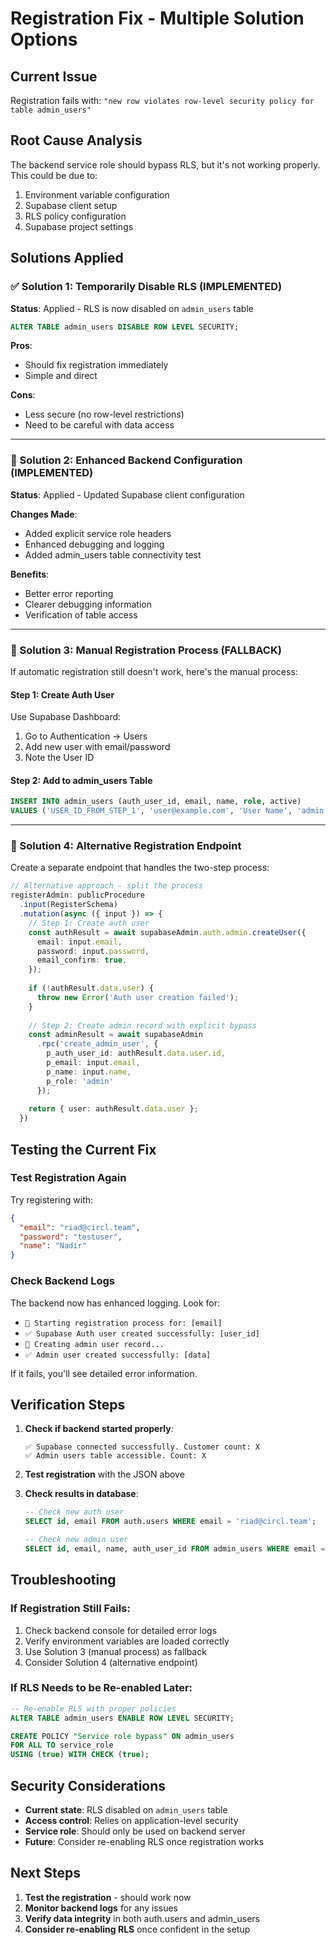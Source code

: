 # Registration Fix - Multiple Solution Options

## Current Issue
Registration fails with: `"new row violates row-level security policy for table admin_users"`

## Root Cause Analysis
The backend service role should bypass RLS, but it's not working properly. This could be due to:
1. Environment variable configuration
2. Supabase client setup
3. RLS policy configuration
4. Supabase project settings

## Solutions Applied

### ✅ Solution 1: Temporarily Disable RLS (IMPLEMENTED)
**Status**: Applied - RLS is now disabled on `admin_users` table
```sql
ALTER TABLE admin_users DISABLE ROW LEVEL SECURITY;
```

**Pros**: 
- Should fix registration immediately
- Simple and direct

**Cons**: 
- Less secure (no row-level restrictions)
- Need to be careful with data access

---

### 🔧 Solution 2: Enhanced Backend Configuration (IMPLEMENTED)
**Status**: Applied - Updated Supabase client configuration

**Changes Made**:
- Added explicit service role headers
- Enhanced debugging and logging
- Added admin_users table connectivity test

**Benefits**:
- Better error reporting
- Clearer debugging information
- Verification of table access

---

### 🎯 Solution 3: Manual Registration Process (FALLBACK)
If automatic registration still doesn't work, here's the manual process:

#### Step 1: Create Auth User
Use Supabase Dashboard:
1. Go to Authentication → Users
2. Add new user with email/password
3. Note the User ID

#### Step 2: Add to admin_users Table
```sql
INSERT INTO admin_users (auth_user_id, email, name, role, active) 
VALUES ('USER_ID_FROM_STEP_1', 'user@example.com', 'User Name', 'admin', true);
```

---

### 🔄 Solution 4: Alternative Registration Endpoint
Create a separate endpoint that handles the two-step process:

```typescript
// Alternative approach - split the process
registerAdmin: publicProcedure
  .input(RegisterSchema)
  .mutation(async ({ input }) => {
    // Step 1: Create auth user
    const authResult = await supabaseAdmin.auth.admin.createUser({
      email: input.email,
      password: input.password,
      email_confirm: true,
    });
    
    if (!authResult.data.user) {
      throw new Error('Auth user creation failed');
    }
    
    // Step 2: Create admin record with explicit bypass
    const adminResult = await supabaseAdmin
      .rpc('create_admin_user', {
        p_auth_user_id: authResult.data.user.id,
        p_email: input.email,
        p_name: input.name,
        p_role: 'admin'
      });
      
    return { user: authResult.data.user };
  })
```

## Testing the Current Fix

### Test Registration Again
Try registering with:
```json
{
  "email": "riad@circl.team",
  "password": "testuser", 
  "name": "Nadir"
}
```

### Check Backend Logs
The backend now has enhanced logging. Look for:
- `🔄 Starting registration process for: [email]`
- `✅ Supabase Auth user created successfully: [user_id]`
- `🔄 Creating admin user record...`
- `✅ Admin user created successfully: [data]`

If it fails, you'll see detailed error information.

## Verification Steps

1. **Check if backend started properly**:
   ```
   ✅ Supabase connected successfully. Customer count: X
   ✅ Admin users table accessible. Count: X
   ```

2. **Test registration** with the JSON above

3. **Check results in database**:
   ```sql
   -- Check new auth user
   SELECT id, email FROM auth.users WHERE email = 'riad@circl.team';
   
   -- Check new admin user
   SELECT id, email, name, auth_user_id FROM admin_users WHERE email = 'riad@circl.team';
   ```

## Troubleshooting

### If Registration Still Fails:
1. Check backend console for detailed error logs
2. Verify environment variables are loaded correctly
3. Use Solution 3 (manual process) as fallback
4. Consider Solution 4 (alternative endpoint)

### If RLS Needs to be Re-enabled Later:
```sql
-- Re-enable RLS with proper policies
ALTER TABLE admin_users ENABLE ROW LEVEL SECURITY;

CREATE POLICY "Service role bypass" ON admin_users
FOR ALL TO service_role
USING (true) WITH CHECK (true);
```

## Security Considerations

- **Current state**: RLS disabled on `admin_users` table
- **Access control**: Relies on application-level security
- **Service role**: Should only be used on backend server
- **Future**: Consider re-enabling RLS once registration works

## Next Steps

1. **Test the registration** - should work now
2. **Monitor backend logs** for any issues
3. **Verify data integrity** in both auth.users and admin_users
4. **Consider re-enabling RLS** once confident in the setup 